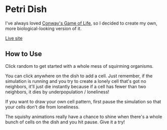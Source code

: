 # Petri Dish

I've always loved [Conway's Game of Life](https://en.wikipedia.org/wiki/Conway%27s_Game_of_Life), so I decided to create my own, more biological-looking version of it.

[Live site](https://petri-dish.netlify.com/)

## How to Use

Click random to get started with a whole mess of squirming organisms.

You can click anywhere on the dish to add a cell. Just remember, if the simulation is running and you try to create a lonely cell that's got no neighbors, it'll just die instantly because if a cell has fewer than two neighbors, it dies by underpopulation / loneliness!

If you want to draw your own cell pattern, first pause the simulation so that your cells don't die from loneliness.

The squishy animations really have a chance to shine when there's a whole bunch of cells on the dish and you hit pause. Give it a try!
